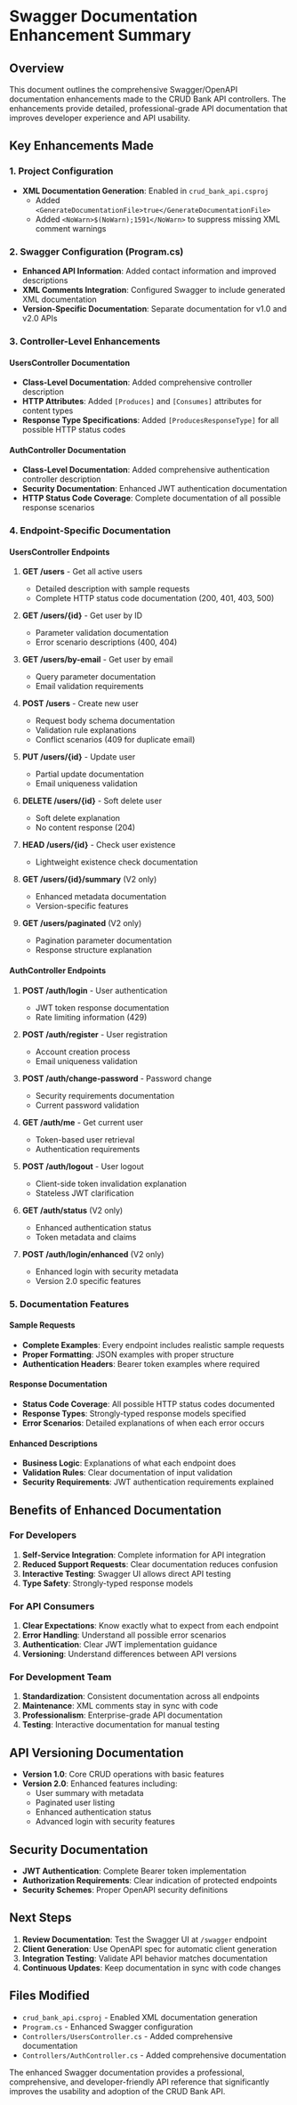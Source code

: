 # Swagger Documentation Enhancement Summary

## Overview
This document outlines the comprehensive Swagger/OpenAPI documentation enhancements made to the CRUD Bank API controllers. The enhancements provide detailed, professional-grade API documentation that improves developer experience and API usability.

## Key Enhancements Made

### 1. Project Configuration
- **XML Documentation Generation**: Enabled in `crud_bank_api.csproj`
  - Added `<GenerateDocumentationFile>true</GenerateDocumentationFile>`
  - Added `<NoWarn>$(NoWarn);1591</NoWarn>` to suppress missing XML comment warnings

### 2. Swagger Configuration (Program.cs)
- **Enhanced API Information**: Added contact information and improved descriptions
- **XML Comments Integration**: Configured Swagger to include generated XML documentation
- **Version-Specific Documentation**: Separate documentation for v1.0 and v2.0 APIs

### 3. Controller-Level Enhancements

#### UsersController Documentation
- **Class-Level Documentation**: Added comprehensive controller description
- **HTTP Attributes**: Added `[Produces]` and `[Consumes]` attributes for content types
- **Response Type Specifications**: Added `[ProducesResponseType]` for all possible HTTP status codes

#### AuthController Documentation
- **Class-Level Documentation**: Added comprehensive authentication controller description
- **Security Documentation**: Enhanced JWT authentication documentation
- **HTTP Status Code Coverage**: Complete documentation of all possible response scenarios

### 4. Endpoint-Specific Documentation

#### UsersController Endpoints
1. **GET /users** - Get all active users
   - Detailed description with sample requests
   - Complete HTTP status code documentation (200, 401, 403, 500)

2. **GET /users/{id}** - Get user by ID
   - Parameter validation documentation
   - Error scenario descriptions (400, 404)

3. **GET /users/by-email** - Get user by email
   - Query parameter documentation
   - Email validation requirements

4. **POST /users** - Create new user
   - Request body schema documentation
   - Validation rule explanations
   - Conflict scenarios (409 for duplicate email)

5. **PUT /users/{id}** - Update user
   - Partial update documentation
   - Email uniqueness validation

6. **DELETE /users/{id}** - Soft delete user
   - Soft delete explanation
   - No content response (204)

7. **HEAD /users/{id}** - Check user existence
   - Lightweight existence check documentation

8. **GET /users/{id}/summary** (V2 only)
   - Enhanced metadata documentation
   - Version-specific features

9. **GET /users/paginated** (V2 only)
   - Pagination parameter documentation
   - Response structure explanation

#### AuthController Endpoints
1. **POST /auth/login** - User authentication
   - JWT token response documentation
   - Rate limiting information (429)

2. **POST /auth/register** - User registration
   - Account creation process
   - Email uniqueness validation

3. **POST /auth/change-password** - Password change
   - Security requirements documentation
   - Current password validation

4. **GET /auth/me** - Get current user
   - Token-based user retrieval
   - Authentication requirements

5. **POST /auth/logout** - User logout
   - Client-side token invalidation explanation
   - Stateless JWT clarification

6. **GET /auth/status** (V2 only)
   - Enhanced authentication status
   - Token metadata and claims

7. **POST /auth/login/enhanced** (V2 only)
   - Enhanced login with security metadata
   - Version 2.0 specific features

### 5. Documentation Features

#### Sample Requests
- **Complete Examples**: Every endpoint includes realistic sample requests
- **Proper Formatting**: JSON examples with proper structure
- **Authentication Headers**: Bearer token examples where required

#### Response Documentation
- **Status Code Coverage**: All possible HTTP status codes documented
- **Response Types**: Strongly-typed response models specified
- **Error Scenarios**: Detailed explanations of when each error occurs

#### Enhanced Descriptions
- **Business Logic**: Explanations of what each endpoint does
- **Validation Rules**: Clear documentation of input validation
- **Security Requirements**: JWT authentication requirements explained

## Benefits of Enhanced Documentation

### For Developers
1. **Self-Service Integration**: Complete information for API integration
2. **Reduced Support Requests**: Clear documentation reduces confusion
3. **Interactive Testing**: Swagger UI allows direct API testing
4. **Type Safety**: Strongly-typed response models

### For API Consumers
1. **Clear Expectations**: Know exactly what to expect from each endpoint
2. **Error Handling**: Understand all possible error scenarios
3. **Authentication**: Clear JWT implementation guidance
4. **Versioning**: Understand differences between API versions

### For Development Team
1. **Standardization**: Consistent documentation across all endpoints
2. **Maintenance**: XML comments stay in sync with code
3. **Professionalism**: Enterprise-grade API documentation
4. **Testing**: Interactive documentation for manual testing

## API Versioning Documentation
- **Version 1.0**: Core CRUD operations with basic features
- **Version 2.0**: Enhanced features including:
  - User summary with metadata
  - Paginated user listing
  - Enhanced authentication status
  - Advanced login with security features

## Security Documentation
- **JWT Authentication**: Complete Bearer token implementation
- **Authorization Requirements**: Clear indication of protected endpoints
- **Security Schemes**: Proper OpenAPI security definitions

## Next Steps
1. **Review Documentation**: Test the Swagger UI at `/swagger` endpoint
2. **Client Generation**: Use OpenAPI spec for automatic client generation
3. **Integration Testing**: Validate API behavior matches documentation
4. **Continuous Updates**: Keep documentation in sync with code changes

## Files Modified
- `crud_bank_api.csproj` - Enabled XML documentation generation
- `Program.cs` - Enhanced Swagger configuration
- `Controllers/UsersController.cs` - Added comprehensive documentation
- `Controllers/AuthController.cs` - Added comprehensive documentation

The enhanced Swagger documentation provides a professional, comprehensive, and developer-friendly API reference that significantly improves the usability and adoption of the CRUD Bank API.
